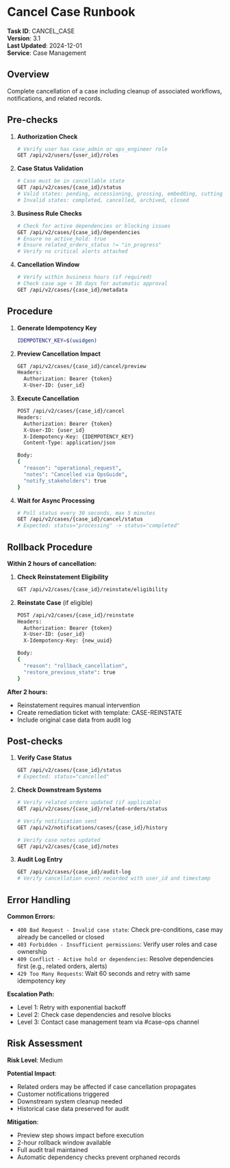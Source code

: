 # Cancel Case Runbook

**Task ID**: CANCEL_CASE  
**Version**: 3.1  
**Last Updated**: 2024-12-01  
**Service**: Case Management  

## Overview

Complete cancellation of a case including cleanup of associated workflows, notifications, and related records.

## Pre-checks

1. **Authorization Check**
   ```bash
   # Verify user has case_admin or ops_engineer role
   GET /api/v2/users/{user_id}/roles
   ```

2. **Case Status Validation**
   ```bash
   # Case must be in cancellable state
   GET /api/v2/cases/{case_id}/status
   # Valid states: pending, accessioning, grossing, embedding, cutting, staining, microscopy, under_review, on_hold
   # Invalid states: completed, cancelled, archived, closed
   ```

3. **Business Rule Checks**
   ```bash
   # Check for active dependencies or blocking issues
   GET /api/v2/cases/{case_id}/dependencies
   # Ensure no active_hold: true
   # Ensure related_orders_status != "in_progress"
   # Verify no critical alerts attached
   ```

4. **Cancellation Window**
   ```bash
   # Verify within business hours (if required)
   # Check case age < 30 days for automatic approval
   GET /api/v2/cases/{case_id}/metadata
   ```

## Procedure

1. **Generate Idempotency Key**
   ```bash
   IDEMPOTENCY_KEY=$(uuidgen)
   ```

2. **Preview Cancellation Impact**
   ```bash
   GET /api/v2/cases/{case_id}/cancel/preview
   Headers:
     Authorization: Bearer {token}
     X-User-ID: {user_id}
   ```

3. **Execute Cancellation**
   ```bash
   POST /api/v2/cases/{case_id}/cancel
   Headers:
     Authorization: Bearer {token}
     X-User-ID: {user_id}
     X-Idempotency-Key: {IDEMPOTENCY_KEY}
     Content-Type: application/json
   
   Body:
   {
     "reason": "operational_request",
     "notes": "Cancelled via OpsGuide",
     "notify_stakeholders": true
   }
   ```

4. **Wait for Async Processing**
   ```bash
   # Poll status every 30 seconds, max 5 minutes
   GET /api/v2/cases/{case_id}/cancel/status
   # Expected: status="processing" -> status="completed"
   ```

## Rollback Procedure

**Within 2 hours of cancellation:**

1. **Check Reinstatement Eligibility**
   ```bash
   GET /api/v2/cases/{case_id}/reinstate/eligibility
   ```

2. **Reinstate Case** (if eligible)
   ```bash
   POST /api/v2/cases/{case_id}/reinstate
   Headers:
     Authorization: Bearer {token}
     X-User-ID: {user_id}
     X-Idempotency-Key: {new_uuid}
   
   Body:
   {
     "reason": "rollback_cancellation",
     "restore_previous_state": true
   }
   ```

**After 2 hours:**
- Reinstatement requires manual intervention
- Create remediation ticket with template: CASE-REINSTATE
- Include original case data from audit log

## Post-checks

1. **Verify Case Status**
   ```bash
   GET /api/v2/cases/{case_id}/status
   # Expected: status="cancelled"
   ```

2. **Check Downstream Systems**
   ```bash
   # Verify related orders updated (if applicable)
   GET /api/v2/cases/{case_id}/related-orders/status
   
   # Verify notification sent
   GET /api/v2/notifications/cases/{case_id}/history
   
   # Verify case notes updated
   GET /api/v2/cases/{case_id}/notes
   ```

3. **Audit Log Entry**
   ```bash
   GET /api/v2/cases/{case_id}/audit-log
   # Verify cancellation event recorded with user_id and timestamp
   ```

## Error Handling

**Common Errors:**

- `400 Bad Request - Invalid case state`: Check pre-conditions, case may already be cancelled or closed
- `403 Forbidden - Insufficient permissions`: Verify user roles and case ownership
- `409 Conflict - Active hold or dependencies`: Resolve dependencies first (e.g., related orders, alerts)
- `429 Too Many Requests`: Wait 60 seconds and retry with same idempotency key

**Escalation Path:**
- Level 1: Retry with exponential backoff
- Level 2: Check case dependencies and resolve blocks
- Level 3: Contact case management team via #case-ops channel

## Risk Assessment

**Risk Level**: Medium

**Potential Impact**:
- Related orders may be affected if case cancellation propagates
- Customer notifications triggered
- Downstream system cleanup needed
- Historical case data preserved for audit

**Mitigation**:
- Preview step shows impact before execution
- 2-hour rollback window available
- Full audit trail maintained
- Automatic dependency checks prevent orphaned records

